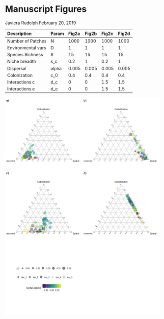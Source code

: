 Manuscript Figures
================
Javiera Rudolph
February 20, 2019

| Description        | Param | Fig2a | Fig2b | Fig2c | Fig2d |
|:-------------------|:------|:------|:------|:------|:------|
| Number of Patches  | N     | 1000  | 1000  | 1000  | 1000  |
| Environmental vars | D     | 1     | 1     | 1     | 1     |
| Species Richness   | R     | 15    | 15    | 15    | 15    |
| Niche breadth      | s\_c  | 0.2   | 1     | 0.2   | 1     |
| Dispersal          | alpha | 0.005 | 0.005 | 0.005 | 0.005 |
| Colonization       | c\_0  | 0.4   | 0.4   | 0.4   | 0.4   |
| Interactions c     | d\_c  | 0     | 0     | 1.5   | 1.5   |
| Interactions e     | d\_e  | 0     | 0     | 1.5   | 1.5   |

![](newFigures_files/figure-markdown_github/Fig2-1.png)
